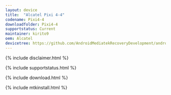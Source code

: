 ```yaml
---
layout: device
title:  "Alcatel Pixi 4-4"
codename: Pixi4-4
downloadfolder: Pixi4-4
supportstatus: Current
maintainer: kirito9
oem: Alcatel
devicetree: https://github.com/AndroidMediatekRecoveryDevelopment/android_device_alcatel_4034_twrp
---
```


{% include disclaimer.html %}

{% include supportstatus.html %}

{% include download.html %}

{% include mtkinstall.html %}